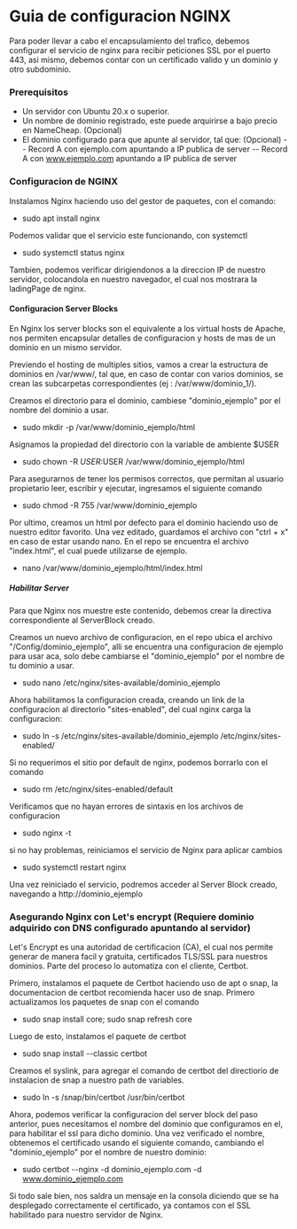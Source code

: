 # Guia de configuracion NGINX

Para poder llevar a cabo el encapsulamiento del trafico, debemos configurar el servicio de nginx para
recibir peticiones SSL por el puerto 443, asi mismo, debemos contar con un certificado valido y un
dominio y otro subdominio.

### Prerequisitos

- Un servidor con Ubuntu 20.x o superior.
- Un nombre de dominio registrado, este puede arquirirse a bajo precio en NameCheap. (Opcional)
- El dominio configurado para que apunte al servidor, tal que: (Opcional)
-- Record A con ejemplo.com apuntando a IP publica de server
-- Record A con www.ejemplo.com apuntando a IP publica de server

### Configuracion de NGINX

Instalamos Nginx haciendo uso del gestor de paquetes, con el comando:

- sudo apt install nginx

Podemos validar que el servicio este funcionando, con systemctl

- sudo systemctl status nginx

Tambien, podemos verificar dirigiendonos a la direccion IP de nuestro servidor, colocandola en nuestro navegador, el
cual nos mostrara la ladingPage de nginx.

#### Configuracion Server Blocks

En Nginx los server blocks son el equivalente a los virtual hosts de Apache, nos permiten encapsular detalles de 
configuracion y hosts de mas de un dominio en un mismo servidor. 

Previendo el hosting de multiples sitios, vamos a crear la estructura de dominios en /var/www/, tal que, en caso de 
contar con varios dominios, se crean las subcarpetas correspondientes (ej : /var/www/dominio_1/).

Creamos el directorio para el dominio, cambiese "dominio_ejemplo" por el nombre del dominio a usar.

- sudo mkdir -p /var/www/dominio_ejemplo/html

Asignamos la propiedad del directorio con la variable de ambiente $USER

- sudo chown -R $USER:$USER /var/www/dominio_ejemplo/html

Para asegurarnos de tener los permisos correctos, que permitan al usuario propietario leer, escribir y ejecutar,
ingresamos el siguiente comando

- sudo chmod -R 755 /var/www/dominio_ejemplo

Por ultimo, creamos un html por defecto para el dominio haciendo uso de nuestro editor favorito. Una vez editado,
guardamos el archivo con "ctrl + x" en caso de estar usando nano. En el repo se encuentra el archivo "index.html",
el cual puede utilizarse de ejemplo.

- nano /var/www/dominio_ejemplo/html/index.html

##### Habilitar Server 

Para que Nginx nos muestre este contenido, debemos crear la directiva correspondiente al ServerBlock creado.

Creamos un nuevo archivo de configuracion, en el repo ubica el archivo "/Config/dominio_ejemplo", alli se 
encuentra una configuracion de ejemplo para usar aca, solo debe cambiarse el "dominio_ejemplo" por el nombre
de tu dominio a usar.

- sudo nano /etc/nginx/sites-available/dominio_ejemplo

Ahora habilitamos la configuracion creada, creando un link de la configuracion al directorio "sites-enabled",
del cual nginx carga la configuracion:

- sudo ln -s /etc/nginx/sites-available/dominio_ejemplo /etc/nginx/sites-enabled/

Si no requerimos el sitio por default de nginx, podemos borrarlo con el comando 

- sudo rm /etc/nginx/sites-enabled/default

Verificamos que no hayan errores de sintaxis en los archivos de configuracion

- sudo nginx -t

si no hay problemas, reiniciamos el servicio de Nginx para aplicar cambios

- sudo systemctl restart nginx

Una vez reiniciado el servicio, podremos acceder al Server Block creado, navegando a http://dominio_ejemplo

### Asegurando Nginx con Let's encrypt (Requiere dominio adquirido con DNS configurado apuntando al servidor)

Let's Encrypt es una autoridad de certificacion (CA), el cual nos permite generar de manera facil y gratuita,
certificados TLS/SSL para nuestros dominios. Parte del proceso lo automatiza con el cliente, Certbot.

Primero, instalamos el paquete de Certbot haciendo uso de apt o snap, la documentacion de certbot recomienda 
hacer uso de snap. Primero actualizamos los paquetes de snap con el comando

- sudo snap install core; sudo snap refresh core

Luego de esto, instalamos el paquete de certbot

- sudo snap install --classic certbot 

Creamos el syslink, para agregar el comando de certbot del directiorio de instalacion de snap a nuestro path de variables.

- sudo ln -s /snap/bin/certbot /usr/bin/certbot

Ahora, podemos verificar la configuracion del server block del paso anterior, pues necesitamos el nombre del dominio
que configuramos en el, para habilitar el ssl para dicho dominio. Una vez verificado el nombre, obtenemos el certificado
usando el siguiente comando, cambiando el "dominio_ejemplo" por el nombre de nuestro dominio:

- sudo certbot --nginx -d dominio_ejemplo.com -d www.dominio_ejemplo.com 

Si todo sale bien, nos saldra un mensaje en la consola diciendo que se ha desplegado correctamente el certificado, ya contamos
con el SSL habilitado para nuestro servidor de Nginx.




